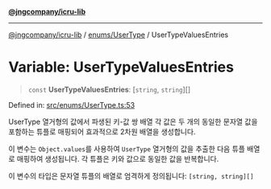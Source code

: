 [**@jngcompany/icru-lib**](../../../README.md)

***

[@jngcompany/icru-lib](../../../README.md) / [enums/UserType](../README.md) / UserTypeValuesEntries

# Variable: UserTypeValuesEntries

> `const` **UserTypeValuesEntries**: \[`string`, `string`\][]

Defined in: [src/enums/UserType.ts:53](https://github.com/jngcompany/icru-lib/blob/d3a4d9c24074b22f396121b6f6d7c5106c66ae75/src/enums/UserType.ts#L53)

UserType 열거형의 값에서 파생된 키-값 쌍 배열
각 값은 두 개의 동일한 문자열 값을 포함하는 튜플로 매핑되어 효과적으로 2차원 배열을 생성합니다.

이 변수는 `Object.values`를 사용하여 `UserType` 열거형의 값을 추출한 다음
튜플 배열로 매핑하여 생성됩니다. 각 튜플은 키와 값으로 동일한 값을 반복합니다.

이 변수의 타입은 문자열 튜플의 배열로 엄격하게 정의됩니다:
`[string, string][]`
